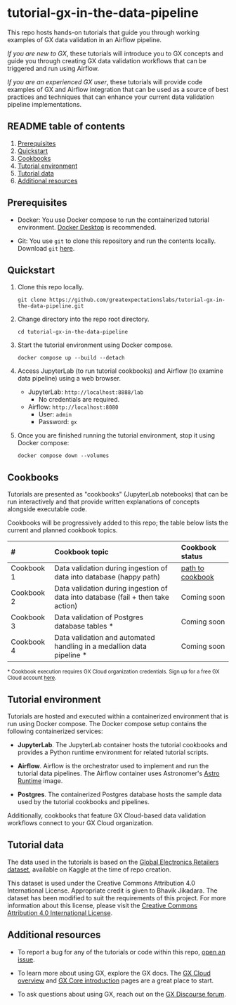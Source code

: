 # tutorial-gx-in-the-data-pipeline
This repo hosts hands-on tutorials that guide you through working examples of GX data validation in an Airflow pipeline.

*If you are new to GX*, these tutorials will introduce you to GX concepts and guide you through creating GX data validation workflows that can be triggered and run using Airflow.

*If you are an experienced GX user*, these tutorials will provide code examples of GX and Airflow integration that can be used as a source of best practices and techniques that can enhance your current data validation pipeline implementations.

## README table of contents
1. [Prerequisites](#prerequisites)
1. [Quickstart](#quickstart)
1. [Cookbooks](#cookbooks)
1. [Tutorial environment](#tutorial-environment)
1. [Tutorial data](#tutorial-data)
1. [Additional resources](#additional-resources)

## Prerequisites
* Docker: You use Docker compose to run the containerized tutorial environment. [Docker Desktop](https://docs.docker.com/desktop/) is recommended.

* Git: You use `git` to clone this repository and run the contents locally. Download `git` [here](https://git-scm.com/downloads).

## Quickstart
1. Clone this repo locally.
    ```
    git clone https://github.com/greatexpectationslabs/tutorial-gx-in-the-data-pipeline.git
    ```

2. Change directory into the repo root directory.
   ```
   cd tutorial-gx-in-the-data-pipeline
   ```

3. Start the tutorial environment using Docker compose.
   ```
   docker compose up --build --detach
   ```

4. Access JupyterLab (to run tutorial cookbooks) and Airflow (to examine data pipeline) using a web browser.
   * JupyterLab: `http://localhost:8888/lab`
     * No credentials are required.
   * Airflow: `http://localhost:8080`
     * User: `admin`
     * Password: `gx`

5. Once you are finished running the tutorial environment, stop it using Docker compose:
   ```
   docker compose down --volumes
   ```

## Cookbooks

Tutorials are presented as "cookbooks" (JupyterLab notebooks) that can be run interactively and that provide written explanations of concepts alongside executable code.

Cookbooks will be progressively added to this repo; the table below lists the current and planned cookbook topics.

| # | Cookbook topic | Cookbook status |
| :--- | :-- | :-- |
| Cookbook 1 | Data validation during ingestion of data into database (happy path) | [path to cookbook](cookbooks/Cookbook_1_Validate_data_during_ingestion_happy_path.ipynb) |
| Cookbook 2 | Data validation during ingestion of data into database (fail + then take action) | Coming soon |
| Cookbook 3 | Data validation of Postgres database tables \* | Coming soon |
 | Cookbook 4 | Data validation and automated handling in a medallion data pipeline \* | Coming soon |

<sup>\* Cookbook execution requires GX Cloud organization credentials. Sign up for a free GX Cloud account [here](https://greatexpectations.io/cloud).</sup>

## Tutorial environment
Tutorials are hosted and executed within a containerized environment that is run using Docker compose. The Docker compose setup contains the following containerized services:

* **JupyterLab**. The JupyterLab container hosts the tutorial cookbooks and provides a Python runtime environment for related tutorial scripts.

* **Airflow**. Airflow is the orchestrator used to implement and run the tutorial data pipelines. The Airflow container uses Astronomer's [Astro Runtime](https://www.astronomer.io/docs/astro/runtime-image-architecture#image-types) image.

* **Postgres**. The containerized Postgres database hosts the sample data used by the tutorial cookbooks and pipelines.

Additionally, cookbooks that feature GX Cloud-based data validation workflows connect to your GX Cloud organization.

## Tutorial data

The data used in the tutorials is based on the [Global Electronics Retailers
dataset](https://www.kaggle.com/datasets/bhavikjikadara/global-electronics-retailers/data), available on Kaggle at the time of repo creation.

This dataset is used under the Creative Commons Attribution 4.0 International License. Appropriate credit is given to Bhavik Jikadara. The dataset has been modified to suit the requirements of this project. For more information about this license, please visit the [Creative Commons Attribution 4.0 International License](https://creativecommons.org/licenses/by/4.0/).

## Additional resources

* To report a bug for any of the tutorials or code within this repo, [open an issue](https://github.com/greatexpectationslabs/tutorial-gx-in-the-data-pipeline/issues/new).

* To learn more about using GX, explore the GX docs. The [GX Cloud overview](https://docs.greatexpectations.io/docs/cloud/overview/gx_cloud_overview) and [GX Core introduction](https://docs.greatexpectations.io/docs/core/introduction/) pages are a great place to start.

* To ask questions about using GX, reach out on the [GX Discourse forum](https://discourse.greatexpectations.io/).